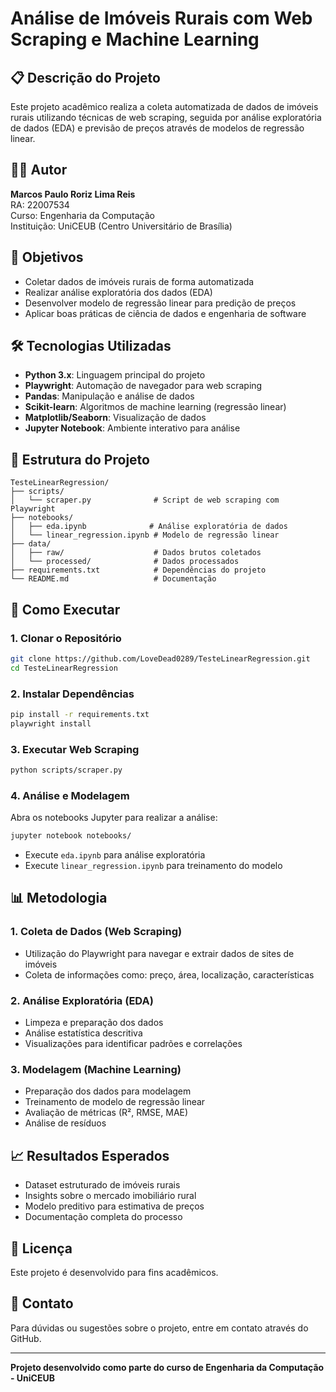 # Análise de Imóveis Rurais com Web Scraping e Machine Learning

## 📋 Descrição do Projeto

Este projeto acadêmico realiza a coleta automatizada de dados de imóveis rurais utilizando técnicas de web scraping, seguida por análise exploratória de dados (EDA) e previsão de preços através de modelos de regressão linear.

## 👨‍🎓 Autor

**Marcos Paulo Roriz Lima Reis**  
RA: 22007534  
Curso: Engenharia da Computação  
Instituição: UniCEUB (Centro Universitário de Brasília)

## 🎯 Objetivos

- Coletar dados de imóveis rurais de forma automatizada
- Realizar análise exploratória dos dados (EDA)
- Desenvolver modelo de regressão linear para predição de preços
- Aplicar boas práticas de ciência de dados e engenharia de software

## 🛠️ Tecnologias Utilizadas

- **Python 3.x**: Linguagem principal do projeto
- **Playwright**: Automação de navegador para web scraping
- **Pandas**: Manipulação e análise de dados
- **Scikit-learn**: Algoritmos de machine learning (regressão linear)
- **Matplotlib/Seaborn**: Visualização de dados
- **Jupyter Notebook**: Ambiente interativo para análise

## 📁 Estrutura do Projeto

```
TesteLinearRegression/
├── scripts/
│   └── scraper.py              # Script de web scraping com Playwright
├── notebooks/
│   ├── eda.ipynb              # Análise exploratória de dados
│   └── linear_regression.ipynb # Modelo de regressão linear
├── data/
│   ├── raw/                    # Dados brutos coletados
│   └── processed/              # Dados processados
├── requirements.txt            # Dependências do projeto
└── README.md                   # Documentação
```

## 🚀 Como Executar

### 1. Clonar o Repositório

```bash
git clone https://github.com/LoveDead0289/TesteLinearRegression.git
cd TesteLinearRegression
```

### 2. Instalar Dependências

```bash
pip install -r requirements.txt
playwright install
```

### 3. Executar Web Scraping

```bash
python scripts/scraper.py
```

### 4. Análise e Modelagem

Abra os notebooks Jupyter para realizar a análise:

```bash
jupyter notebook notebooks/
```

- Execute `eda.ipynb` para análise exploratória
- Execute `linear_regression.ipynb` para treinamento do modelo

## 📊 Metodologia

### 1. Coleta de Dados (Web Scraping)
- Utilização do Playwright para navegar e extrair dados de sites de imóveis
- Coleta de informações como: preço, área, localização, características

### 2. Análise Exploratória (EDA)
- Limpeza e preparação dos dados
- Análise estatística descritiva
- Visualizações para identificar padrões e correlações

### 3. Modelagem (Machine Learning)
- Preparação dos dados para modelagem
- Treinamento de modelo de regressão linear
- Avaliação de métricas (R², RMSE, MAE)
- Análise de resíduos

## 📈 Resultados Esperados

- Dataset estruturado de imóveis rurais
- Insights sobre o mercado imobiliário rural
- Modelo preditivo para estimativa de preços
- Documentação completa do processo

## 📝 Licença

Este projeto é desenvolvido para fins acadêmicos.

## 📧 Contato

Para dúvidas ou sugestões sobre o projeto, entre em contato através do GitHub.

---

**Projeto desenvolvido como parte do curso de Engenharia da Computação - UniCEUB**